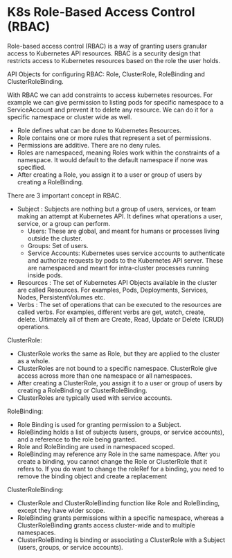 # K8s Role-Based Access Control (RBAC) 


Role-based access control (RBAC) is a way of granting users granular access to Kubernetes API resources. RBAC is a security design that restricts access to Kubernetes resources based on the role the user holds.

API Objects for configuring RBAC: Role, ClusterRole, RoleBinding and ClusterRoleBinding.

With RBAC we can add constraints to access kubernetes resources. For example we can give permission to listing pods for specific namespace to a ServiceAccount and prevent it to delete any resource. We can do it for a specific namespace or cluster wide as well.

- Role defines what can be done to Kubernetes Resources.
- Role contains one or more rules that represent a set of permissions.
- Permissions are additive. There are no deny rules.
- Roles are namespaced, meaning Roles work within the constraints of a namespace. It would default to the default namespace if none was specified.
- After creating a Role, you assign it to a user or group of users by creating a RoleBinding.

There are 3 important concept in RBAC.

- Subject : Subjects are nothing but a group of users, services, or team making an attempt at Kubernetes API. It defines what operations a user, service, or a group can perform.
    - Users: These are global, and meant for humans or processes living outside the cluster.
    - Groups: Set of users.
    - Service Accounts: Kubernetes uses service accounts to authenticate and authorize requests by pods to the Kubernetes API server. These are namespaced and meant for intra-cluster processes running inside pods.
- Resources : The set of Kubernetes API Objects available in the cluster are called Resources. For examples, Pods, Deployments, Services, Nodes, PersistentVolumes etc.
- Verbs : The set of operations that can be executed to the resources are called verbs. For examples, different verbs are get, watch, create, delete. Ultimately all of them are Create, Read, Update or Delete (CRUD) operations.

ClusterRole:

- ClusterRole works the same as Role, but they are applied to the cluster as a whole.
- ClusterRoles are not bound to a specific namespace. ClusterRole give access across more than one namespace or all namespaces.
- After creating a ClusterRole, you assign it to a user or group of users by creating a RoleBinding or ClusterRoleBinding.
- ClusterRoles are typically used with service accounts.

RoleBinding:

- Role Binding is used for granting permission to a Subject.
- RoleBinding holds a list of subjects (users, groups, or service accounts), and a reference to the role being granted.
- Role and RoleBinding are used in namespaced scoped.
- RoleBinding may reference any Role in the same namespace.
After you create a binding, you cannot change the Role or ClusterRole that it refers to. If you do want to change the roleRef for a binding, you need to remove the binding object and create a replacement

ClusterRoleBinding:

- ClusterRole and ClusterRoleBinding function like Role and RoleBinding, except they have wider scope.
- RoleBinding grants permissions within a specific namespace, whereas a ClusterRoleBinding grants access cluster-wide and to multiple namespaces.
- ClusterRoleBinding is binding or associating a ClusterRole with a Subject (users, groups, or service accounts).
  
